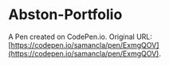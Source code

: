 # Abston-Portfolio

A Pen created on CodePen.io. Original URL: [https://codepen.io/samancla/pen/ExmgQOV](https://codepen.io/samancla/pen/ExmgQOV).



